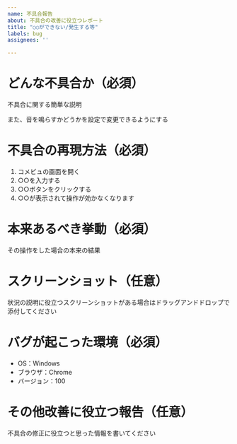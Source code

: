 ```yaml
---
name: 不具合報告
about: 不具合の改善に役立つレポート
title: "○○ができない/発生する等"
labels: bug
assignees: ''

---
```


# どんな不具合か（必須）
不具合に関する簡単な説明

また、音を鳴らすかどうかを設定で変更できるようにする
# 不具合の再現方法（必須）
1. コメビュの画面を開く
2. ○○を入力する
3. ○○ボタンをクリックする
4. ○○が表示されて操作が効かなくなります

# 本来あるべき挙動（必須）
その操作をした場合の本来の結果

# スクリーンショット（任意）
状況の説明に役立つスクリーンショットがある場合はドラッグアンドドロップで添付してください

# バグが起こった環境（必須）
 - OS：Windows
 - ブラウザ：Chrome
 - バージョン：100

# その他改善に役立つ報告（任意）
不具合の修正に役立つと思った情報を書いてください